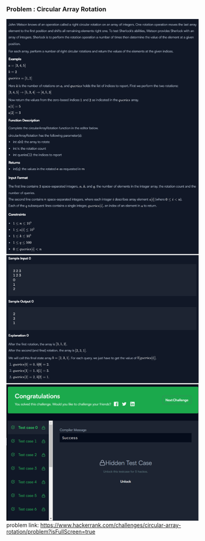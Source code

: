 ### Problem : Circular Array Rotation
![img.png](img.png)
![img_1.png](img_1.png)
![img_2.png](img_2.png)
problem link:
https://www.hackerrank.com/challenges/circular-array-rotation/problem?isFullScreen=true